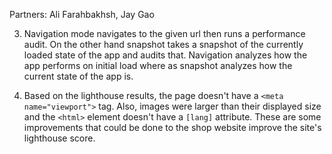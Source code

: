 Partners: Ali Farahbakhsh, Jay Gao

3. Navigation mode navigates to the given url then runs a performance audit. On the other hand snapshot takes a snapshot of the currently loaded state of the app and audits that. Navigation analyzes how the app performs on initial load where as snapshot analyzes how the current state of the app is.

4. Based on the lighthouse results, the page doesn't have a `<meta name="viewport">` tag. Also, images were larger than their displayed size and the `<html>` element doesn't have a `[lang]` attribute. These are some improvements that could be done to the shop website improve the site's lighthouse score.